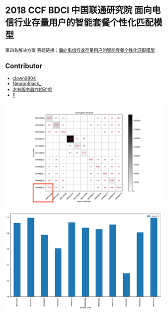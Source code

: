 # 2018 CCF BDCI 中国联通研究院 面向电信行业存量用户的智能套餐个性化匹配模型
第四名解决方案
赛题链接：[面向电信行业存量用户的智能套餐个性化匹配模型](https://www.datafountain.cn/competitions/311/details)

## Contributor
- [clown9804](https://github.com/hclown9804)
- [NeuronBlack_](https://github.com/neuronblack)
- [木有服务器咋挖矿呢](https://github.com/oh-it-is)
- [F](https://github.com/37Feng)


![confusion_matrix.jpg](https://github.com/jinchenyu/2018_CCF_BDCI_ChinaUicom_rank4_solution/blob/master/images-folde/confusion_matrix.jpg)


![各套餐micro_F1.jpg](https://github.com/jinchenyu/2018_CCF_BDCI_ChinaUicom_rank4_solution/blob/master/images-folde/各套餐micro_F1.jpg)

